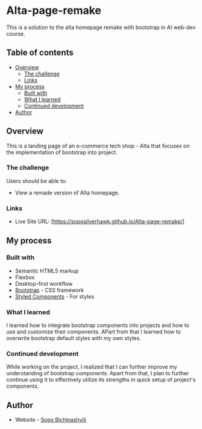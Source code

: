 # Alta-page-remake

This is a solution to the alta homepage remake with bootstrap in AI web-dev course.

## Table of contents

- [Overview](#overview)
  - [The challenge](#the-challenge)
  - [Links](#links)
- [My process](#my-process)
  - [Built with](#built-with)
  - [What I learned](#what-i-learned)
  - [Continued development](#continued-development)
- [Author](#author)

## Overview

This is a landing page of an e-commerce tech shop - Alta that focuses on the implementation of bootstrap into project.

### The challenge

Users should be able to:

- View a remade version of Alta homepage.

### Links

- Live Site URL: [https://soposilverhawk.github.io/Alta-page-remake/]

## My process

### Built with

- Semantic HTML5 markup
- Flexbox
- Desktop-first workflow
- [Bootstrap](https://getbootstrap.com/) - CSS framework
- [Styled Components](https://styled-components.com/) - For styles


### What I learned

I learned how to integrate bootstrap components into projects and how to use and customize their components. APart from that I learned how to overwrite bootstrap default styles with my own styles.


### Continued development

While working on the project, I realized that I can further improve my understanding of bootstrap components. Apart from that, I plan to further continue using it to effectively utilize its strengths in quick setup of project's components.


## Author

- Website - [Sopo Bichinashvili](https://github.com/soposilverhawk)